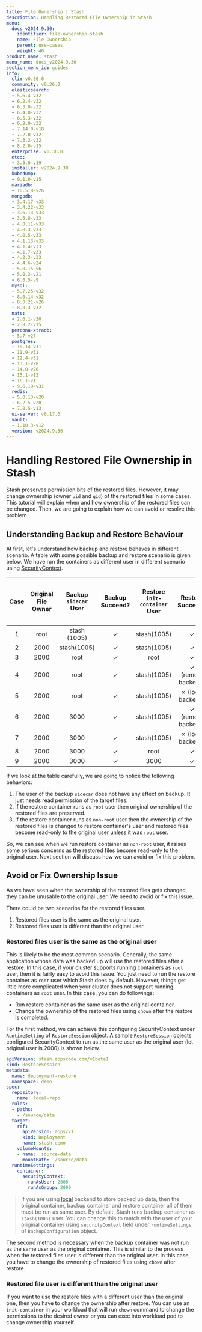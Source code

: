 ```yaml
---
title: File Ownership | Stash
description: Handling Restored File Ownership in Stash
menu:
  docs_v2024.9.30:
    identifier: file-ownership-stash
    name: File Ownership
    parent: use-cases
    weight: 40
product_name: stash
menu_name: docs_v2024.9.30
section_menu_id: guides
info:
  cli: v0.36.0
  community: v0.36.0
  elasticsearch:
  - 5.6.4-v32
  - 6.2.4-v32
  - 6.3.0-v32
  - 6.4.0-v32
  - 6.5.3-v32
  - 6.8.0-v32
  - 7.14.0-v18
  - 7.2.0-v32
  - 7.3.2-v32
  - 8.2.0-v15
  enterprise: v0.36.0
  etcd:
  - 3.5.0-v19
  installer: v2024.9.30
  kubedump:
  - 0.1.0-v15
  mariadb:
  - 10.5.8-v26
  mongodb:
  - 3.4.17-v33
  - 3.4.22-v33
  - 3.6.13-v33
  - 3.6.8-v33
  - 4.0.11-v33
  - 4.0.3-v33
  - 4.0.5-v33
  - 4.1.13-v33
  - 4.1.4-v33
  - 4.1.7-v33
  - 4.2.3-v33
  - 4.4.6-v24
  - 5.0.15-v6
  - 5.0.3-v21
  - 6.0.5-v9
  mysql:
  - 5.7.25-v32
  - 8.0.14-v32
  - 8.0.21-v26
  - 8.0.3-v32
  nats:
  - 2.6.1-v20
  - 2.8.2-v15
  percona-xtradb:
  - 5.7-v27
  postgres:
  - 10.14-v31
  - 11.9-v31
  - 12.4-v31
  - 13.1-v28
  - 14.0-v20
  - 15.1-v12
  - 16.1-v1
  - 9.6.19-v31
  redis:
  - 5.0.13-v20
  - 6.2.5-v20
  - 7.0.5-v13
  ui-server: v0.17.0
  vault:
  - 1.10.3-v12
  version: v2024.9.30
---
```


# Handling Restored File Ownership in Stash

Stash preserves permission bits of the restored files. However, it may change ownership (owner `uid` and `gid`) of the restored files in some cases. This tutorial will explain when and how ownership of the restored files can be changed. Then, we are going to explain how we can avoid or resolve this problem.

## Understanding Backup and Restore Behaviour

At first, let's understand how backup and restore behaves in different scenario. A table with some possible backup and restore scenario is given below. We have run the containers as different user in different scenario using [SecurityContext](https://kubernetes.io/docs/tasks/configure-pod-container/security-context/).

| Case  | Original File Owner | Backup `sidecar` User | Backup Succeed? | Restore `init-container` User |     Restore Succeed?      | Restored File Owner | Restored File Editable to Original Owner? |
| :---: | :-----------------: | :-------------------: | :-------------: | :---------------------------: | :-----------------------: | :-----------------: | :---------------------------------------: |
|   1   |        root         |     stash (1005)      |    &#10003;     |          stash(1005)          |         &#10003;          |        1005         |                 &#10003;                  |
|   2   |        2000         |      stash(1005)      |    &#10003;     |          stash(1005)          |         &#10003;          |        1005         |                 &#10007;                  |
|   3   |        2000         |         root          |    &#10003;     |             root              |         &#10003;          |        2000         |                 &#10003;                  |
|   4   |        2000         |         root          |    &#10003;     |          stash(1005)          | &#10003; (remote backend) |        1005         |                 &#10007;                  |
|   5   |        2000         |         root          |    &#10003;     |          stash(1005)          | &#10007; (local backend)  |          -          |                     -                     |
|   6   |        2000         |         3000          |    &#10003;     |          stash(1005)          | &#10003; (remote backend) |        1005         |                 &#10007;                  |
|   7   |        2000         |         3000          |    &#10003;     |          stash(1005)          | &#10007; (local backend)  |          -          |                     -                     |
|   8   |        2000         |         3000          |    &#10003;     |             root              |         &#10003;          |        2000         |                 &#10003;                  |
|   9   |        2000         |         3000          |    &#10003;     |             3000              |         &#10003;          |        3000         |                 &#10007;                  |

If we look at the table carefully, we are going to notice the following behaviors:

1. The user of the backup `sidecar` does not have any effect on backup. It just needs read permission of the target files.
2. If the restore container runs as `root` user then original ownership of the restored files are preserved.
3. If the restore container runs as `non-root` user then the ownership of the restored files is changed to restore container's user and restored files become read-only to the original user unless it was `root` user.

So, we can see when we run restore container as `non-root` user, it raises some serious concerns as the restored files become read-only to the original user. Next section will discuss how we can avoid or fix this problem.

## Avoid or Fix Ownership Issue

As we have seen when the ownership of the restored files gets changed, they can be unusable to the original user. We need to avoid or fix this issue.

There could be two scenarios for the restored files user.

1. Restored files user is the same as the original user.
2. Restored files user is different than the original user.

### Restored files user is the same as the original user

This is likely to be the most common scenario. Generally, the same application whose data was backed up will use the restored files after a restore. In this case, if your cluster supports running containers as `root` user, then it is fairly easy to avoid this issue. You just need to run the restore container as `root` user which Stash does by default. However, things get little more complicated when your cluster does not support running containers as `root` user. In this case, you can do followings:

- Run restore container as the same user as the original container.
- Change the ownership of the restored files using `chown` after the restore is completed.

For the first method, we can achieve this configuring SecurityContext under `RuntimeSetting` of `RestoreSession` object. A sample `RestoreSession` objects configured SecurityContext to run as the same user as the original user (let original user is 2000) is shown below.

```yaml
apiVersion: stash.appscode.com/v1beta1
kind: RestoreSession
metadata:
  name: deployment-restore
  namespace: demo
spec:
  repository:
    name: local-repo
  rules:
  - paths:
    - /source/data
  target:
    ref:
      apiVersion: apps/v1
      kind: Deployment
      name: stash-demo
    volumeMounts:
    - name:  source-data
      mountPath:  /source/data
  runtimeSettings:
    container:
      securityContext:
        runAsUser: 2000
        runAsGroup: 2000
```

>If you are using [local](/docs/v2024.9.30/guides/backends/local/) backend to store backed up data, then the original container, backup container and restore container all of them must be run as same user. By default, Stash runs backup container as `stash(1005)` user. You can change this to match with the user of your original container using `securityContext` field under `runtimeSettings` of `BackupConfiguration` object.

The second method is necessary when the backup container was not run as the same user as the original container. This is similar to the process when the restored files user is different than the original user. In this case, you have to change the ownership of restored files using `chown` after restore.

### Restored file user is different than the original user

If you want to use the restore files with a different user than the original one, then you have to change the ownership after restore. You can use an `init-container` in your workload that will run `chown` command to change the permissions to the desired owner or you can exec into workload pod to change ownership yourself.
